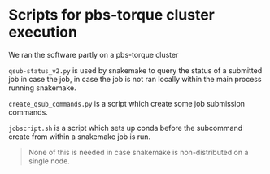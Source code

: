 # Scripts for pbs-torque cluster execution

We ran the software partly on a pbs-torque cluster

`qsub-status_v2.py` is used by snakemake to  query the status of a submitted job in case the job,
in case the job is not ran locally within the main process running snakemake.

`create_qsub_commands.py` is a script which create some job submission commands.

`jobscript.sh` is a script which sets up conda before the subcommand create from within
a snakemake job is run.


> None of this is needed in case snakemake is non-distributed on a single node.